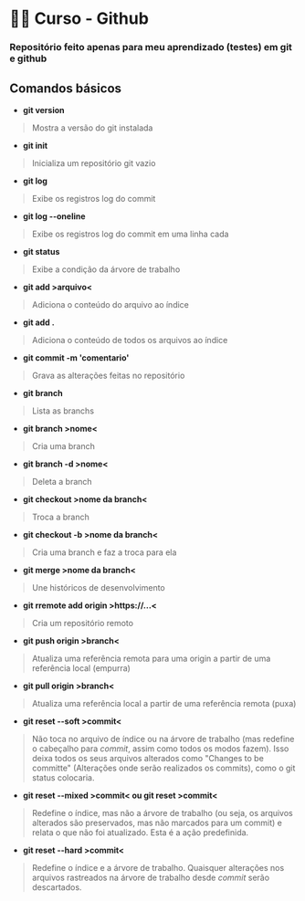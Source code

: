 # :man_technologist: Curso - Github
### Repositório feito apenas para meu aprendizado (testes) em git e github

## Comandos básicos

* **git version**
>Mostra a versão do git instalada

* **git init**
>Inicializa um repositório git vazio

* **git log**
>Exibe os registros log do commit

* **git log --oneline**
>Exibe os registros log do commit em uma linha cada

* **git status**
>Exibe a condição da árvore de trabalho

* **git add >arquivo<**
>Adiciona o conteúdo do arquivo ao índice

* **git add .**
>Adiciona o conteúdo de todos os arquivos ao índice

* **git commit -m 'comentario'**
>Grava as alterações feitas no repositório

* **git branch**
>Lista as branchs

* **git branch >nome<**
>Cria uma branch

* **git branch -d >nome<**
>Deleta a branch

* **git checkout >nome da branch<**
>Troca a branch

* **git checkout -b >nome da branch<**
>Cria uma branch e faz a troca para ela

* **git merge >nome da branch<**
>Une históricos de desenvolvimento

* **git rremote add origin >https://...<**
>Cria um repositório remoto

* **git push origin >branch<**
>Atualiza uma referência remota para uma origin a partir de uma referência local (empurra)

* **git pull origin >branch<**
>Atualiza uma referência local a partir de uma referência remota (puxa)

* **git reset --soft >commit<**
>Não toca no arquivo de índice ou na árvore de trabalho (mas redefine o cabeçalho para _commit_, assim como todos os modos fazem). Isso deixa todos os seus arquivos alterados como "Changes to be committe" (Alterações onde serão realizados os commits), como o git status colocaria.

* **git reset --mixed >commit< ou git reset >commit<**
>Redefine o índice, mas não a árvore de trabalho (ou seja, os arquivos alterados são preservados, mas não marcados para um commit) e relata o que não foi atualizado. Esta é a ação predefinida.

* **git reset --hard >commit<**
>Redefine o índice e a árvore de trabalho. Quaisquer alterações nos arquivos rastreados na árvore de trabalho desde _commit_ serão descartados.